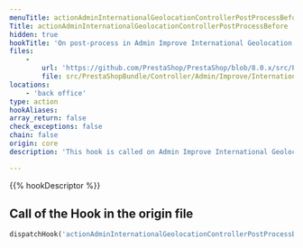 ```yaml
---
menuTitle: actionAdminInternationalGeolocationControllerPostProcessBefore
Title: actionAdminInternationalGeolocationControllerPostProcessBefore
hidden: true
hookTitle: 'On post-process in Admin Improve International Geolocation Controller'
files:
    -
        url: 'https://github.com/PrestaShop/PrestaShop/blob/8.0.x/src/PrestaShopBundle/Controller/Admin/Improve/International/GeolocationController.php'
        file: src/PrestaShopBundle/Controller/Admin/Improve/International/GeolocationController.php
locations:
    - 'back office'
type: action
hookAliases: 
array_return: false
check_exceptions: false
chain: false
origin: core
description: 'This hook is called on Admin Improve International Geolocation post-process before processing any form'

---
```


{{% hookDescriptor %}}

## Call of the Hook in the origin file

```php
dispatchHook('actionAdminInternationalGeolocationControllerPostProcessBefore', ['controller' => $this])
```
